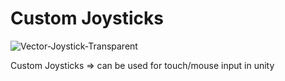 # Custom Joysticks 
![Vector-Joystick-Transparent](https://user-images.githubusercontent.com/84338798/158344662-fe44cb4d-8c99-4abf-81e1-09e1e7b8cb8e.png)

Custom Joysticks => can be used for touch/mouse input in unity
